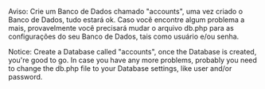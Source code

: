 Aviso: Crie um Banco de Dados chamado "accounts", uma vez criado o Banco de Dados, tudo estará ok. Caso você encontre algum problema a mais, provavelmente você precisará mudar o arquivo db.php para as configurações do seu Banco de Dados, tais como usuário e/ou senha.

Notice: Create a Database called "accounts", once the Database is created, you're good to go. In case you have any more problems, probably you need to change the db.php file to your Database settings, like user and/or password.
